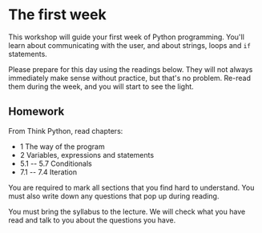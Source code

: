 # The first week

This workshop will guide your first week of Python programming. You'll learn
about communicating with the user, and about strings, loops and `if` statements.

Please prepare for this day using the readings below. They will not always
immediately make sense without practice, but that's no problem. Re-read them
during the week, and you will start to see the light.

## Homework

From Think Python, read chapters:

* 1 The way of the program
* 2 Variables, expressions and statements
* 5.1 -- 5.7 Conditionals
* 7.1 -- 7.4 Iteration

You are required to mark all sections that you find hard to understand. You
must also write down any questions that pop up during reading.

You must bring the syllabus to the lecture. We will check what you have read
and talk to you about the questions you have.
